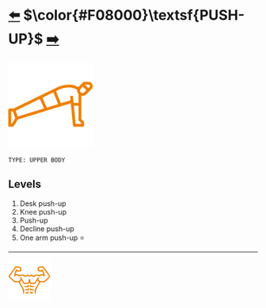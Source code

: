 # [:arrow_left:][prev] $\color{#F08000}\textsf{PUSH-UP}$ [:arrow_right:][next]

![icon]

`TYPE: UPPER BODY`

## Levels

1. Desk push-up
2. Knee push-up
3. Push-up
4. Decline push-up
5. One arm push-up :star:

---

[![abs](../icons/six_pack_little.svg)](../training-1.md "Training 1")

<!-- predefined -->
[next]: squat.md "Squat"
[prev]: pull-up.md "Pull-up"

<!-- icons -->
[icon]: ../icons/push-up.svg
